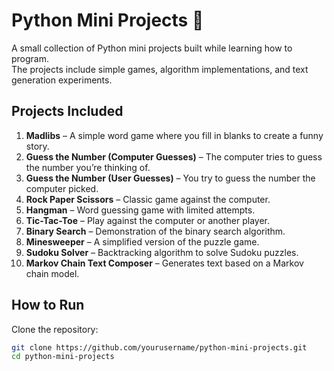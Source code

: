 # Python Mini Projects 🎯

A small collection of Python mini projects built while learning how to program.  
The projects include simple games, algorithm implementations, and text generation experiments.

## Projects Included

1. **Madlibs** – A simple word game where you fill in blanks to create a funny story.
2. **Guess the Number (Computer Guesses)** – The computer tries to guess the number you’re thinking of.
3. **Guess the Number (User Guesses)** – You try to guess the number the computer picked.
4. **Rock Paper Scissors** – Classic game against the computer.
5. **Hangman** – Word guessing game with limited attempts.
6. **Tic-Tac-Toe** – Play against the computer or another player.
7. **Binary Search** – Demonstration of the binary search algorithm.
8. **Minesweeper** – A simplified version of the puzzle game.
9. **Sudoku Solver** – Backtracking algorithm to solve Sudoku puzzles.
10. **Markov Chain Text Composer** – Generates text based on a Markov chain model.

## How to Run

Clone the repository:
```bash
git clone https://github.com/yourusername/python-mini-projects.git
cd python-mini-projects
